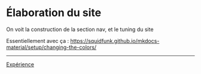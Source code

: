 # Élaboration du site

On voit la construction de la section nav, et le tuning du site

Essentiellement avec ça : https://squidfunk.github.io/mkdocs-material/setup/changing-the-colors/

---

[Expérience](1-binaire/1-binaire.md)
